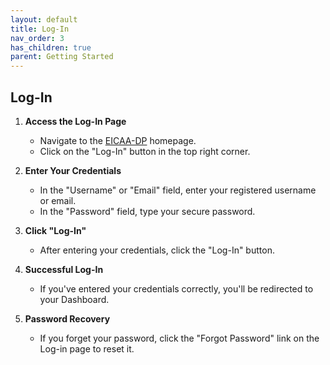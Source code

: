 ```yaml
---
layout: default
title: Log-In
nav_order: 3
has_children: true
parent: Getting Started
---
```

## Log-In

1. **Access the Log-In Page**

   - Navigate to the [EICAA-DP](https://platform.eicaa.eu) homepage.
   - Click on the "Log-In" button in the top right corner.
2. **Enter Your Credentials**

   - In the "Username" or "Email" field, enter your registered username or email.
   - In the "Password" field, type your secure password.
3. **Click "Log-In"**

   - After entering your credentials, click the "Log-In" button.
4. **Successful Log-In**

   - If you've entered your credentials correctly, you'll be redirected to your Dashboard.
5. **Password Recovery**

   - If you forget your password, click the "Forgot Password" link on the Log-in page to reset it.

